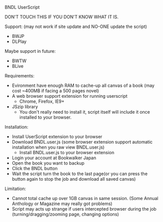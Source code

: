 BNDL UserScript

DON'T TOUCH THIS IF YOU DON'T KNOW WHAT IT IS.

Support: (may not work if site update and NO-ONE update the script)
- BWJP
- DLPlay

Maybe support in future:
- BWTW
- BLive

Requirements:
- Evironment have enough RAM to cache-up all canvas of a book (may cost ~400MB if facing a 500 pages novel)
- A web browser support extension for running userscript
  - Chrome, Firefox, IE9+
- JSzip library
  - You don't really need to install it, script itself will include it once installed to your browser.
  
Installation:
- Install UserScript extension to your browser
- Download BNDL.user.js (some browser extension support automatic installation when you raw view BNDL.user.js)
  - Install BNDL.user.js to your browser extension
- Login your account at Bookwalker Japan
- Open the book you want to backup
- Click the BNDL button
- Wait the script turn the book to the last page(or you can press the button again to stop the job and download all saved canvas)

Limitation:
- Cannot total cache up over 1GB canvas in same session. (Some Annual Anthology or Magazine may really got problems)
- Script may acts up strange if users intercepted browser during the job (turning/dragging/zooming page, changing options)
